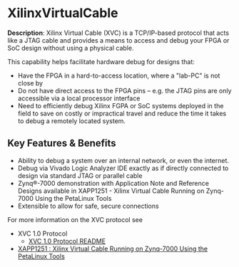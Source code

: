 # XilinxVirtualCable
**Description**:  Xilinx Virtual Cable (XVC) is a TCP/IP-based protocol that 
acts like a JTAG cable and provides a means to access and debug your 
FPGA or SoC design without using a physical cable. 

This capability helps facilitate hardware debug for designs that:
* Have the FPGA in a hard-to-access location, where a "lab-PC" is not close by
* Do not have direct access to the FPGA pins – e.g. the JTAG pins are only accessible via a local processor interface
* Need to efficiently debug Xilinx FGPA or SoC systems deployed in the field to save on costly or impractical travel and reduce the time it takes to debug a remotely located system.

## Key Features & Benefits
* Ability to debug a system over an internal network, or even the internet.
* Debug via Vivado Logic Analyzer IDE exactly as if directly connected to design via standard JTAG or parallel cable
* Zynq®-7000 demonstration with Application Note and Reference Designs available in XAPP1251 - Xilinx Virtual Cable Running on Zynq-7000 Using the PetaLinux Tools
* Extensible to allow for safe, secure connections

For more information on the XVC protocol see 
* XVC 1.0 Protocol
  * [XVC 1.0 Protocol README](README_XVC_v1_0.txt) 
* [XAPP1251 : Xilinx Virtual Cable Running on Zynq-7000 Using the PetaLinux Tools](http://www.xilinx.com/support/documentation/application_notes/xapp1251-xvc-zynq-petalinux.pdf)

